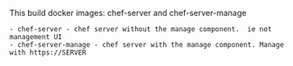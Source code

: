 This build docker images: chef-server and chef-server-manage

	- chef-server - chef server without the manage component.  ie not management UI
	- chef-server-manage - chef server with the manage component. Manage with https://SERVER


